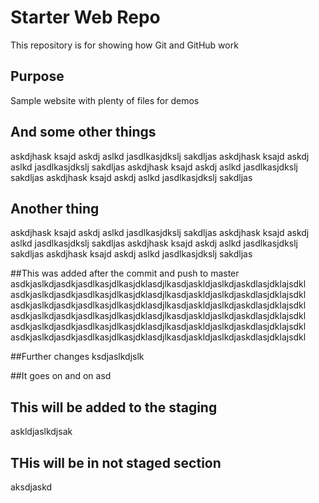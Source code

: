 # Starter Web Repo

This repository is for showing how Git and GitHub work

## Purpose

Sample website with plenty of files for demos


## And some other things
askdjhask ksajd askdj aslkd jasdlkasjdkslj sakdljas
askdjhask ksajd askdj aslkd jasdlkasjdkslj sakdljas
askdjhask ksajd askdj aslkd jasdlkasjdkslj sakdljas
askdjhask ksajd askdj aslkd jasdlkasjdkslj sakdljas

## Another thing
askdjhask ksajd askdj aslkd jasdlkasjdkslj sakdljas
askdjhask ksajd askdj aslkd jasdlkasjdkslj sakdljas
askdjhask ksajd askdj aslkd jasdlkasjdkslj sakdljas
askdjhask ksajd askdj aslkd jasdlkasjdkslj sakdljas


##This was added after the commit and push to master
asdkjaslkdjasdkjasdlkasjdlkasjdklasdjlkasdjaskldjaslkdjaskdlasjdklajsdkl
asdkjaslkdjasdkjasdlkasjdlkasjdklasdjlkasdjaskldjaslkdjaskdlasjdklajsdkl
asdkjaslkdjasdkjasdlkasjdlkasjdklasdjlkasdjaskldjaslkdjaskdlasjdklajsdkl
asdkjaslkdjasdkjasdlkasjdlkasjdklasdjlkasdjaskldjaslkdjaskdlasjdklajsdkl
asdkjaslkdjasdkjasdlkasjdlkasjdklasdjlkasdjaskldjaslkdjaskdlasjdklajsdkl
asdkjaslkdjasdkjasdlkasjdlkasjdklasdjlkasdjaskldjaslkdjaskdlasjdklajsdkl

##Further changes
ksdjaslkdjslk


##It goes on and on
asd

## This will be added to the staging
askldjaslkdjsak

## THis will be in not staged section
aksdjaskd
